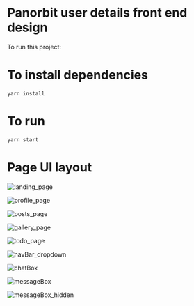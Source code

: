 # Panorbit user details front end design

To run this project: 

# To install dependencies 

`yarn install`

# To run

`yarn start`

# Page UI layout

![landing_page](https://user-images.githubusercontent.com/67652658/224636925-604d8b15-f928-4add-aee4-2310e237db56.png)

![profile_page](https://user-images.githubusercontent.com/67652658/224636946-5d66820a-94c4-461b-b731-b2d217cde1df.png)

![posts_page](https://user-images.githubusercontent.com/67652658/224636965-f8507e5a-45d9-4981-9c56-c5e70a16a686.png)

![gallery_page](https://user-images.githubusercontent.com/67652658/224636980-fc34bd39-0d85-41ae-ba5d-613413325774.png)

![todo_page](https://user-images.githubusercontent.com/67652658/224636997-91fc53ab-3046-4d73-ad21-d2a8670c986a.png)

![navBar_dropdown](https://user-images.githubusercontent.com/67652658/224637018-97b501ef-75fe-4222-a393-8bdb29d71e55.png)

![chatBox](https://user-images.githubusercontent.com/67652658/224637037-12295c3f-7de9-4829-abfa-ab17ed083657.png)

![messageBox](https://user-images.githubusercontent.com/67652658/224637050-4a5d36bb-faf9-4ce8-ab0e-2db1059223ff.png)

![messageBox_hidden](https://user-images.githubusercontent.com/67652658/224637062-8e2a4d37-df43-472c-bbd3-63928fb863c2.png)

<a href="panorbit-user-details-srinivash-vk.vercel.app"></a>
